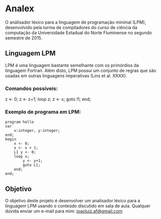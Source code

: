 # Analex

O análisador léxico para a linguagem de programação minimal (LPM), desenvolvido pela turma de compiladores do curso de ciência da computação da Universidade Estadual do Norte Fluminense no segundo semestre de 2015.

## Linguagem LPM

LPM é uma linguagem bastante semelhante com os primórdios da linguagem Fortran.  Além disto, LPM possui um conjunto de regras que são usadas em outras linguagens imperativas (Lins et al. XXXX).

### Comandos possíveis:

z <- 0;
z <- z+1;
loop z;
z <- x;
goto l1;
end;

### Exemplo de programa em LPM:

	program hello
	var
		x:integer, y:integer;
	end;
	begin
		x <- 0;
		x <- x + 1;
 		L1 y <- 0;
		loop x;
			y <- y+1;
			goto L1;
		end;
	end;
	

 

## Objetivo

O objetivo deste projeto é desenvolver um analisador léxico para a linguagem LPM usando o conteúdo discutido em sala de aula. Qualquer dúvida enviar um e-mail para mim: joaoluiz.af@gmail.com
